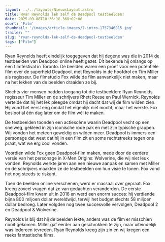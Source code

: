 ```yaml
---
layout: ../../layouts/NieuwsLayout.astro
title: Ryan Reynolds lek zelf de Deadpool testbeelden!
date: 2025-09-08T18:36:18.368+02:00
soort: 'Film'
thumbnail: '/images/article-images/l-intro-1757346815.jpg'
trailer: ""
slug: 'ryan-reynolds-lek-zelf-de-deadpool-testbeelden'
tags: ["Film"]
---
```


Ryan Reynolds heeft eindelijk toegegeven dat hij degene was die in 2014 de
testbeelden van Deadpool online heeft gezet. Dit bekende hij onlangs op een
filmfestival in Toronto. De beelden waren een proef voor een potentiële film
over de superheld Deadpool, met Reynolds in de hoofdrol en Tim Miller als
regisseur. De filmstudio Fox wilde de film aanvankelijk niet maken, maar na het
lekken van de beelden draaiden ze bij.

Slechts vier mensen hadden toegang tot die testbeelden: Ryan Reynolds, regisseur
Tim Miller en de schrijvers Rhett Reese en Paul Wernick. Reynolds vertelde dat
hij het lek pleegde omdat hij dacht dat wij de film wilden zien. Hij vond het
eerst eng omdat het eigenlijk niet mocht, maar het werkte. Fox besloot al één
dag later om de film wél te maken.

De testbeelden toonden een actiescène waarin Deadpool vecht op een snelweg,
gekleed in zijn iconische rode pak en met zijn typische grappen. Wij vonden het
meteen geweldig en wilden meer. Deadpool is immers een personage dat weet dat
hij in een film zit en soms rechtstreeks tegen ons praat, wat we erg cool
vonden.

Voordien wilde Fox geen Deadpool-film maken, mede door de eerdere versie van het
personage in X-Men Origins: Wolverine, die wij niet leuk vonden. Reynolds werkte
jaren aan een nieuwe aanpak en samen met Miller en de schrijvers maakten ze de
testbeelden om hun visie te tonen. Fox vond het nog steeds te riskant.

Toen de beelden online verschenen, werd er massaal over gepraat. Fox kreeg
zoveel vragen dat ze van gedachten veranderden. De eerste Deadpool-film kwam uit
in 2016 en werd een enorm succes: hij verdiende bijna 800 miljoen dollar
wereldwijd, terwijl het budget slechts 58 miljoen dollar bedroeg. Later volgden
nog twee succesvolle vervolgen, Deadpool 2 en Deadpool & Wolverine.

Reynolds is blij dat hij de beelden lekte, anders was de film er misschien nooit
gekomen. Miller gaf eerder aan geschrokken te zijn, maar uiteindelijk was
iedereen tevreden. Ryan Reynolds kreeg zijn zin en wij kregen een reeks
fantastische films.